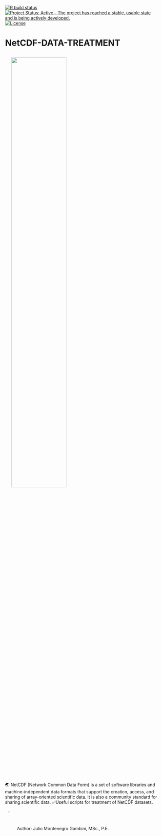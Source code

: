 
[![R build status](https://img.shields.io/badge/build-passing-brightgreen)](https://github.com/Hydroenvironment/CMIP6-WORLDCLIM-HANDLING/actions)
[![Project Status: Active – The project has reached a stable, usable
state and is being actively
developed.](https://www.repostatus.org/badges/latest/active.svg)](https://www.repostatus.org/#active)
[![License](https://img.shields.io/badge/license-MIT-green)](https://opensource.org/licenses/MIT)

# NetCDF-DATA-TREATMENT
<img src="https://web.itu.edu.tr/~tokerem/Presentation/netcdf_1.png" align="center" hspace="20" vspace="12" width="60%"></a>

🌏 NetCDF (Network Common Data Form) is a set of software libraries and machine-independent data formats that support the creation, access, and sharing of array-oriented scientific data. It is also a community standard for sharing scientific data.
✅Useful scripts for treatment of NetCDF datasets.

<img src="https://icons-for-free.com/iconfiles/png/512/command+console+php+programmer+prompt+seo+icon-1320191020194645741.png" align="center" hspace="10" vspace="6" width="3%"></a>
Author: Julio Montenegro Gambini, MSc., P.E.

